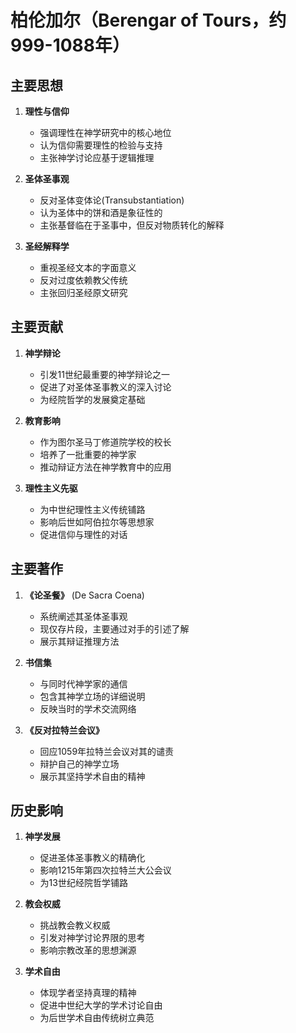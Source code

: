 # 柏伦加尔（Berengar of Tours，约999-1088年）

## 主要思想

1. **理性与信仰**
   - 强调理性在神学研究中的核心地位
   - 认为信仰需要理性的检验与支持
   - 主张神学讨论应基于逻辑推理

2. **圣体圣事观**
   - 反对圣体变体论(Transubstantiation)
   - 认为圣体中的饼和酒是象征性的
   - 主张基督临在于圣事中，但反对物质转化的解释

3. **圣经解释学**
   - 重视圣经文本的字面意义
   - 反对过度依赖教父传统
   - 主张回归圣经原文研究

## 主要贡献

1. **神学辩论**
   - 引发11世纪最重要的神学辩论之一
   - 促进了对圣体圣事教义的深入讨论
   - 为经院哲学的发展奠定基础

2. **教育影响**
   - 作为图尔圣马丁修道院学校的校长
   - 培养了一批重要的神学家
   - 推动辩证方法在神学教育中的应用

3. **理性主义先驱**
   - 为中世纪理性主义传统铺路
   - 影响后世如阿伯拉尔等思想家
   - 促进信仰与理性的对话

## 主要著作

1. **《论圣餐》** (De Sacra Coena)
   - 系统阐述其圣体圣事观
   - 现仅存片段，主要通过对手的引述了解
   - 展示其辩证推理方法

2. **书信集**
   - 与同时代神学家的通信
   - 包含其神学立场的详细说明
   - 反映当时的学术交流网络

3. **《反对拉特兰会议》**
   - 回应1059年拉特兰会议对其的谴责
   - 辩护自己的神学立场
   - 展示其坚持学术自由的精神

## 历史影响

1. **神学发展**
   - 促进圣体圣事教义的精确化
   - 影响1215年第四次拉特兰大公会议
   - 为13世纪经院哲学铺路

2. **教会权威**
   - 挑战教会教义权威
   - 引发对神学讨论界限的思考
   - 影响宗教改革的思想渊源

3. **学术自由**
   - 体现学者坚持真理的精神
   - 促进中世纪大学的学术讨论自由
   - 为后世学术自由传统树立典范